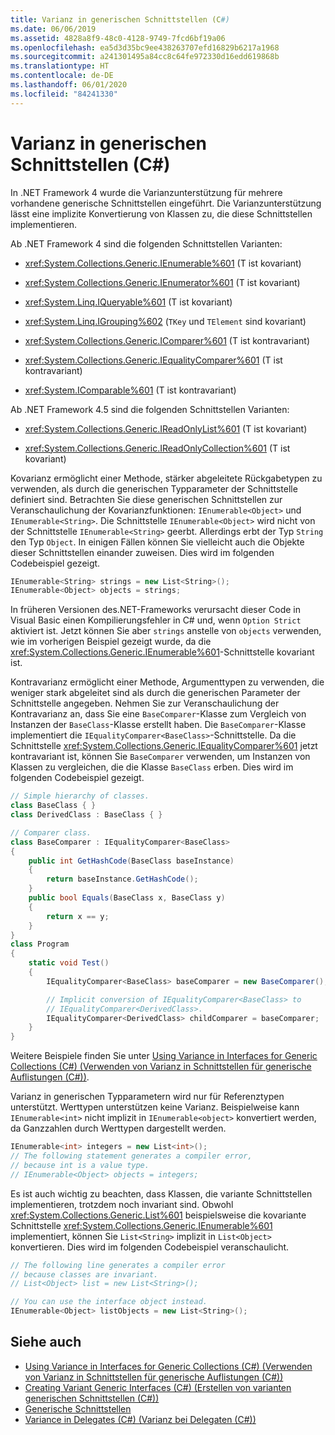 ```yaml
---
title: Varianz in generischen Schnittstellen (C#)
ms.date: 06/06/2019
ms.assetid: 4828a8f9-48c0-4128-9749-7fcd6bf19a06
ms.openlocfilehash: ea5d3d35bc9ee438263707efd16829b6217a1968
ms.sourcegitcommit: a241301495a84cc8c64fe972330d16edd619868b
ms.translationtype: HT
ms.contentlocale: de-DE
ms.lasthandoff: 06/01/2020
ms.locfileid: "84241330"
---
```

# <a name="variance-in-generic-interfaces-c"></a>Varianz in generischen Schnittstellen (C#)

In .NET Framework 4 wurde die Varianzunterstützung für mehrere vorhandene generische Schnittstellen eingeführt. Die Varianzunterstützung lässt eine implizite Konvertierung von Klassen zu, die diese Schnittstellen implementieren.

Ab .NET Framework 4 sind die folgenden Schnittstellen Varianten:

- <xref:System.Collections.Generic.IEnumerable%601> (T ist kovariant)

- <xref:System.Collections.Generic.IEnumerator%601> (T ist kovariant)

- <xref:System.Linq.IQueryable%601> (T ist kovariant)

- <xref:System.Linq.IGrouping%602> (`TKey` und `TElement` sind kovariant)

- <xref:System.Collections.Generic.IComparer%601> (T ist kontravariant)

- <xref:System.Collections.Generic.IEqualityComparer%601> (T ist kontravariant)

- <xref:System.IComparable%601> (T ist kontravariant)

Ab .NET Framework 4.5 sind die folgenden Schnittstellen Varianten:

- <xref:System.Collections.Generic.IReadOnlyList%601> (T ist kovariant)

- <xref:System.Collections.Generic.IReadOnlyCollection%601> (T ist kovariant)

Kovarianz ermöglicht einer Methode, stärker abgeleitete Rückgabetypen zu verwenden, als durch die generischen Typparameter der Schnittstelle definiert sind. Betrachten Sie diese generischen Schnittstellen zur Veranschaulichung der Kovarianzfunktionen: `IEnumerable<Object>` und `IEnumerable<String>`. Die Schnittstelle `IEnumerable<Object>` wird nicht von der Schnittstelle `IEnumerable<String>` geerbt. Allerdings erbt der Typ `String` den Typ `Object`. In einigen Fällen können Sie vielleicht auch die Objekte dieser Schnittstellen einander zuweisen. Dies wird im folgenden Codebeispiel gezeigt.

```csharp
IEnumerable<String> strings = new List<String>();
IEnumerable<Object> objects = strings;
```

In früheren Versionen des.NET-Frameworks verursacht dieser Code in Visual Basic einen Kompilierungsfehler in C# und, wenn `Option Strict` aktiviert ist. Jetzt können Sie aber `strings` anstelle von `objects` verwenden, wie im vorherigen Beispiel gezeigt wurde, da die <xref:System.Collections.Generic.IEnumerable%601>-Schnittstelle kovariant ist.

Kontravarianz ermöglicht einer Methode, Argumenttypen zu verwenden, die weniger stark abgeleitet sind als durch die generischen Parameter der Schnittstelle angegeben. Nehmen Sie zur Veranschaulichung der Kontravarianz an, dass Sie eine `BaseComparer`-Klasse zum Vergleich von Instanzen der `BaseClass`-Klasse erstellt haben. Die `BaseComparer`-Klasse implementiert die `IEqualityComparer<BaseClass>`-Schnittstelle. Da die Schnittstelle <xref:System.Collections.Generic.IEqualityComparer%601> jetzt kontravariant ist, können Sie `BaseComparer` verwenden, um Instanzen von Klassen zu vergleichen, die die Klasse `BaseClass` erben. Dies wird im folgenden Codebeispiel gezeigt.

```csharp
// Simple hierarchy of classes.
class BaseClass { }
class DerivedClass : BaseClass { }

// Comparer class.
class BaseComparer : IEqualityComparer<BaseClass>
{
    public int GetHashCode(BaseClass baseInstance)
    {
        return baseInstance.GetHashCode();
    }
    public bool Equals(BaseClass x, BaseClass y)
    {
        return x == y;
    }
}
class Program
{
    static void Test()
    {
        IEqualityComparer<BaseClass> baseComparer = new BaseComparer();

        // Implicit conversion of IEqualityComparer<BaseClass> to
        // IEqualityComparer<DerivedClass>.
        IEqualityComparer<DerivedClass> childComparer = baseComparer;
    }
}
```

Weitere Beispiele finden Sie unter [Using Variance in Interfaces for Generic Collections (C#) (Verwenden von Varianz in Schnittstellen für generische Auflistungen (C#))](./using-variance-in-interfaces-for-generic-collections.md).

Varianz in generischen Typparametern wird nur für Referenztypen unterstützt. Werttypen unterstützen keine Varianz. Beispielweise kann `IEnumerable<int>` nicht implizit in `IEnumerable<object>` konvertiert werden, da Ganzzahlen durch Werttypen dargestellt werden.

```csharp
IEnumerable<int> integers = new List<int>();
// The following statement generates a compiler error,
// because int is a value type.
// IEnumerable<Object> objects = integers;
```

Es ist auch wichtig zu beachten, dass Klassen, die variante Schnittstellen implementieren, trotzdem noch invariant sind. Obwohl <xref:System.Collections.Generic.List%601> beispielsweise die kovariante Schnittstelle <xref:System.Collections.Generic.IEnumerable%601> implementiert, können Sie `List<String>` implizit in `List<Object>` konvertieren. Dies wird im folgenden Codebeispiel veranschaulicht.

```csharp
// The following line generates a compiler error
// because classes are invariant.
// List<Object> list = new List<String>();

// You can use the interface object instead.
IEnumerable<Object> listObjects = new List<String>();
```

## <a name="see-also"></a>Siehe auch

- [Using Variance in Interfaces for Generic Collections (C#) (Verwenden von Varianz in Schnittstellen für generische Auflistungen (C#))](./using-variance-in-interfaces-for-generic-collections.md)
- [Creating Variant Generic Interfaces (C#) (Erstellen von varianten generischen Schnittstellen (C#))](./creating-variant-generic-interfaces.md)
- [Generische Schnittstellen](../../../../standard/generics/interfaces.md)
- [Variance in Delegates (C#) (Varianz bei Delegaten (C#))](./variance-in-delegates.md)
